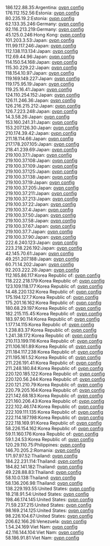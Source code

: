 186.122.88.35:Argentina: [ovpn config](vpn/186_122_88_35.ovpn)  
176.112.152.56:Estonia: [ovpn config](vpn/176_112_152_56.ovpn)  
80.235.19.2:Estonia: [ovpn config](vpn/80_235_19_2.ovpn)  
62.133.35.246:Germany: [ovpn config](vpn/62_133_35_246.ovpn)  
92.116.213.219:Germany: [ovpn config](vpn/92_116_213_219.ovpn)  
45.125.0.246:Hong Kong: [ovpn config](vpn/45_125_0_246.ovpn)  
101.203.3.53:Japan: [ovpn config](vpn/101_203_3_53.ovpn)  
111.99.117.246:Japan: [ovpn config](vpn/111_99_117_246.ovpn)  
112.138.113.134:Japan: [ovpn config](vpn/112_138_113_134.ovpn)  
112.69.44.96:Japan: [ovpn config](vpn/112_69_44_96.ovpn)  
114.150.54.168:Japan: [ovpn config](vpn/114_150_54_168.ovpn)  
115.30.229.22:Japan: [ovpn config](vpn/115_30_229_22.ovpn)  
118.154.10.97:Japan: [ovpn config](vpn/118_154_10_97.ovpn)  
119.169.149.227:Japan: [ovpn config](vpn/119_169_149_227.ovpn)  
119.175.95.19:Japan: [ovpn config](vpn/119_175_95_19.ovpn)  
119.25.16.41:Japan: [ovpn config](vpn/119_25_16_41.ovpn)  
124.110.254.152:Japan: [ovpn config](vpn/124_110_254_152.ovpn)  
126.11.246.36:Japan: [ovpn config](vpn/126_11_246_36.ovpn)  
126.216.215.212:Japan: [ovpn config](vpn/126_216_215_212.ovpn)  
126.7.223.248:Japan: [ovpn config](vpn/126_7_223_248.ovpn)  
14.3.58.26:Japan: [ovpn config](vpn/14_3_58_26.ovpn)  
153.160.241.31:Japan: [ovpn config](vpn/153_160_241_31.ovpn)  
153.207.126.30:Japan: [ovpn config](vpn/153_207_126_30.ovpn)  
210.174.39.42:Japan: [ovpn config](vpn/210_174_39_42.ovpn)  
211.18.114.66:Japan: [ovpn config](vpn/211_18_114_66.ovpn)  
217.178.207.105:Japan: [ovpn config](vpn/217_178_207_105.ovpn)  
218.41.239.69:Japan: [ovpn config](vpn/218_41_239_69.ovpn)  
219.100.37.1:Japan: [ovpn config](vpn/219_100_37_1.ovpn)  
219.100.37.108:Japan: [ovpn config](vpn/219_100_37_108.ovpn)  
219.100.37.109:Japan: [ovpn config](vpn/219_100_37_109.ovpn)  
219.100.37.125:Japan: [ovpn config](vpn/219_100_37_125.ovpn)  
219.100.37.138:Japan: [ovpn config](vpn/219_100_37_138.ovpn)  
219.100.37.19:Japan: [ovpn config](vpn/219_100_37_19.ovpn)  
219.100.37.205:Japan: [ovpn config](vpn/219_100_37_205.ovpn)  
219.100.37.211:Japan: [ovpn config](vpn/219_100_37_211.ovpn)  
219.100.37.213:Japan: [ovpn config](vpn/219_100_37_213.ovpn)  
219.100.37.22:Japan: [ovpn config](vpn/219_100_37_22.ovpn)  
219.100.37.4:Japan: [ovpn config](vpn/219_100_37_4.ovpn)  
219.100.37.50:Japan: [ovpn config](vpn/219_100_37_50.ovpn)  
219.100.37.58:Japan: [ovpn config](vpn/219_100_37_58.ovpn)  
219.100.37.67:Japan: [ovpn config](vpn/219_100_37_67.ovpn)  
219.100.37.7:Japan: [ovpn config](vpn/219_100_37_7.ovpn)  
219.100.37.90:Japan: [ovpn config](vpn/219_100_37_90.ovpn)  
222.6.240.123:Japan: [ovpn config](vpn/222_6_240_123.ovpn)  
223.218.226.192:Japan: [ovpn config](vpn/223_218_226_192.ovpn)  
42.145.70.61:Japan: [ovpn config](vpn/42_145_70_61.ovpn)  
49.251.207.188:Japan: [ovpn config](vpn/49_251_207_188.ovpn)  
60.71.14.202:Japan: [ovpn config](vpn/60_71_14_202.ovpn)  
92.203.222.28:Japan: [ovpn config](vpn/92_203_222_28.ovpn)  
112.165.86.117:Korea Republic of: [ovpn config](vpn/112_165_86_117.ovpn)  
118.222.218.179:Korea Republic of: [ovpn config](vpn/118_222_218_179.ovpn)  
123.109.118.177:Korea Republic of: [ovpn config](vpn/123_109_118_177.ovpn)  
14.48.220.132:Korea Republic of: [ovpn config](vpn/14_48_220_132.ovpn)  
175.194.127.7:Korea Republic of: [ovpn config](vpn/175_194_127_7.ovpn)  
175.201.16.162:Korea Republic of: [ovpn config](vpn/175_201_16_162.ovpn)  
180.68.29.197:Korea Republic of: [ovpn config](vpn/180_68_29_197.ovpn)  
182.215.115.45:Korea Republic of: [ovpn config](vpn/182_215_115_45.ovpn)  
183.97.90.114:Korea Republic of: [ovpn config](vpn/183_97_90_114.ovpn)  
1.177.14.115:Korea Republic of: [ovpn config](vpn/1_177_14_115.ovpn)  
1.238.83.37:Korea Republic of: [ovpn config](vpn/1_238_83_37.ovpn)  
1.241.38.172:Korea Republic of: [ovpn config](vpn/1_241_38_172.ovpn)  
210.113.199.116:Korea Republic of: [ovpn config](vpn/210_113_199_116.ovpn)  
211.106.161.89:Korea Republic of: [ovpn config](vpn/211_106_161_89.ovpn)  
211.184.117.238:Korea Republic of: [ovpn config](vpn/211_184_117_238.ovpn)  
211.195.161.52:Korea Republic of: [ovpn config](vpn/211_195_161_52.ovpn)  
211.226.191.41:Korea Republic of: [ovpn config](vpn/211_226_191_41.ovpn)  
211.248.180.84:Korea Republic of: [ovpn config](vpn/211_248_180_84.ovpn)  
220.120.185.122:Korea Republic of: [ovpn config](vpn/220_120_185_122.ovpn)  
220.120.56.244:Korea Republic of: [ovpn config](vpn/220_120_56_244.ovpn)  
220.121.210.79:Korea Republic of: [ovpn config](vpn/220_121_210_79.ovpn)  
220.79.205.164:Korea Republic of: [ovpn config](vpn/220_79_205_164.ovpn)  
221.142.68.183:Korea Republic of: [ovpn config](vpn/221_142_68_183.ovpn)  
221.160.206.43:Korea Republic of: [ovpn config](vpn/221_160_206_43.ovpn)  
222.102.46.174:Korea Republic of: [ovpn config](vpn/222_102_46_174.ovpn)  
222.109.111.135:Korea Republic of: [ovpn config](vpn/222_109_111_135.ovpn)  
222.114.187.198:Korea Republic of: [ovpn config](vpn/222_114_187_198.ovpn)  
222.118.169.91:Korea Republic of: [ovpn config](vpn/222_118_169_91.ovpn)  
58.226.154.162:Korea Republic of: [ovpn config](vpn/58_226_154_162.ovpn)  
59.11.160.176:Korea Republic of: [ovpn config](vpn/59_11_160_176.ovpn)  
59.1.24.53:Korea Republic of: [ovpn config](vpn/59_1_24_53.ovpn)  
120.29.110.75:Philippines: [ovpn config](vpn/120_29_110_75.ovpn)  
146.70.205.2:Romania: [ovpn config](vpn/146_70_205_2.ovpn)  
171.97.97.52:Thailand: [ovpn config](vpn/171_97_97_52.ovpn)  
184.22.231.114:Thailand: [ovpn config](vpn/184_22_231_114.ovpn)  
184.82.141.182:Thailand: [ovpn config](vpn/184_82_141_182.ovpn)  
49.228.88.83:Thailand: [ovpn config](vpn/49_228_88_83.ovpn)  
58.10.0.138:Thailand: [ovpn config](vpn/58_10_0_138.ovpn)  
58.136.206.98:Thailand: [ovpn config](vpn/58_136_206_98.ovpn)  
138.229.193.55:United States: [ovpn config](vpn/138_229_193_55.ovpn)  
18.218.91.54:United States: [ovpn config](vpn/18_218_91_54.ovpn)  
198.46.174.145:United States: [ovpn config](vpn/198_46_174_145.ovpn)  
71.59.237.215:United States: [ovpn config](vpn/71_59_237_215.ovpn)  
98.169.214.125:United States: [ovpn config](vpn/98_169_214_125.ovpn)  
98.226.104.67:United States: [ovpn config](vpn/98_226_104_67.ovpn)  
206.62.166.26:Venezuela: [ovpn config](vpn/206_62_166_26.ovpn)  
1.54.24.169:Viet Nam: [ovpn config](vpn/1_54_24_169.ovpn)  
42.116.144.104:Viet Nam: [ovpn config](vpn/42_116_144_104.ovpn)  
58.186.91.81:Viet Nam: [ovpn config](vpn/58_186_91_81.ovpn)  
